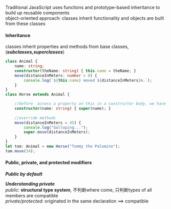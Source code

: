 Traditional JavaScript uses functions and prototype-based inheritance to build up reusable components   
object-oriented approach: classes inherit functionality and objects are built from these classes   

#### Inheritance
classes inherit properties and methods from base classes,(***subclasses,superclasses***)
```typescript
class Animal {
    name: string;
    constructor(theName: string) { this.name = theName; }
    move(distanceInMeters: number = 0) {
        console.log(`${this.name} moved ${distanceInMeters}m.`);
    }
}
class Horse extends Animal {

    //before  access a property on this in a constructor body, we have to call *super()*
    constructor(name: string) { super(name); } 
    
    //override methods
    move(distanceInMeters = 45) {
        console.log("Galloping...");
        super.move(distanceInMeters);
    }
}
let tom: Animal = new Horse("Tommy the Palomino");
tom.move(34);
```

#### Public, private, and protected modifiers 
***Public by default***   

***Understanding private***   
*public:*  **structural type system**, 不判断where come, 只判断types of all members are compatible   
*private/protected:*  originated in the same declaration ==> compatible
